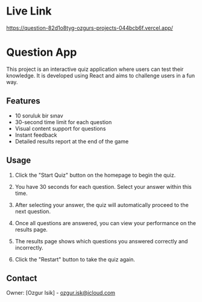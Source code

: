 # Live Link

https://question-82d1o8tyg-ozgurs-projects-044bcb6f.vercel.app/

# Question App

This project is an interactive quiz application where users can test their knowledge. It is developed using React and aims to challenge users in a fun way.

## Features

- 10 soruluk bir sınav
- 30-second time limit for each question
- Visual content support for questions
- Instant feedback
- Detailed results report at the end of the game




## Usage

1. Click the "Start Quiz" button on the homepage to begin the quiz.

2. You have 30 seconds for each question. Select your answer within this time.

3. After selecting your answer, the quiz will automatically proceed to the next question.
4. Once all questions are answered, you can view your performance on the results page.
5. The results page shows which questions you answered correctly and incorrectly.
6. Click the "Restart" button to take the quiz again.


## Contact


Owner: [Ozgur Isik] - ozgur.isk@icloud.com